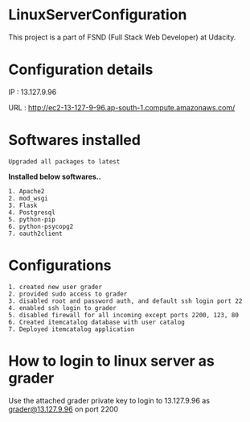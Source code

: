 # LinuxServerConfiguration
This project is a part of FSND (Full Stack Web Developer) at Udacity.

# Configuration details
  IP :  13.127.9.96
  
  URL : http://ec2-13-127-9-96.ap-south-1.compute.amazonaws.com/
  
  # Softwares installed
    Upgraded all packages to latest
  
  **Installed below softwares..**
  
    1. Apache2    
    2. mod_wsgi    
    3. Flask
    4. Postgresql
    5. python-pip
    6. python-psycopg2
    7. oauth2client
    
  # Configurations
  
    1. created new user grader
    2. provided sudo access to grader
    3. disabled root and password auth, and default ssh login port 22
    4. enabled ssh login to grader
    5. disabled firewall for all incoming except ports 2200, 123, 80
    6. Created itemcatalog database with user catalog
    7. Deployed itemcatalog application  
    
    
# How to login to linux server as grader
  Use the attached grader private key to login to 13.127.9.96 as grader@13.127.9.96 on port 2200
  
  
    
  

